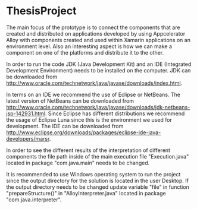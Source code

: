 # ThesisProject
The main focus of the prototype is to connect the components that are created and distributed on applications developed by using Appcelerator Alloy with components created and used within Xamarin applications on an environment level. Also an interesting aspect is how we can make a component on one of the platforms and distribute it to the other.

In order to run the code JDK (Java Development Kit) and an IDE (Integrated Development Environment) needs 
to be installed on the computer. JDK can be downloaded from http://www.oracle.com/technetwork/java/javase/downloads/index.html. 
	
In terms on an IDE we recommend the use of Eclipse or NetBeans. The latest version of NetBeans can be downloaded from http://www.oracle.com/technetwork/java/javase/downloads/jdk-netbeans-jsp-142931.html. Since Eclipse has different distributions we recommend the usage of Eclipse Luna since this is the environment we used for development. The IDE can be downloaded from http://www.eclipse.org/downloads/packages/eclipse-ide-java-developers/marsr. 
	
In order to see the different results of the interpretation of different components the file path inside of the main execution file "Execution.java" located in package "com.java.main" needs to be changed. 

It is recommended to use Windows operating system to run the project since the output directory for the solution is located in the user Desktop. If the output directory needs to be changed update variable "file" in function "prepareStructure()" in "AlloyInterpreter.java" located in package "com.java.interpreter".
